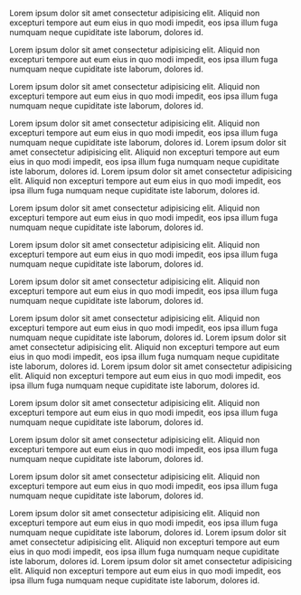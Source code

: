 Lorem ipsum dolor sit amet consectetur adipisicing elit. Aliquid non excepturi tempore aut eum eius in quo modi impedit, eos ipsa illum fuga numquam neque cupiditate iste laborum, dolores id.

Lorem ipsum dolor sit amet consectetur adipisicing elit. Aliquid non excepturi tempore aut eum eius in quo modi impedit, eos ipsa illum fuga numquam neque cupiditate iste laborum, dolores id.

Lorem ipsum dolor sit amet consectetur adipisicing elit. Aliquid non excepturi tempore aut eum eius in quo modi impedit, eos ipsa illum fuga numquam neque cupiditate iste laborum, dolores id.

Lorem ipsum dolor sit amet consectetur adipisicing elit. Aliquid non excepturi tempore aut eum eius in quo modi impedit, eos ipsa illum fuga numquam neque cupiditate iste laborum, dolores id.
Lorem ipsum dolor sit amet consectetur adipisicing elit. Aliquid non excepturi tempore aut eum eius in quo modi impedit, eos ipsa illum fuga numquam neque cupiditate iste laborum, dolores id.
Lorem ipsum dolor sit amet consectetur adipisicing elit. Aliquid non excepturi tempore aut eum eius in quo modi impedit, eos ipsa illum fuga numquam neque cupiditate iste laborum, dolores id.




Lorem ipsum dolor sit amet consectetur adipisicing elit. Aliquid non excepturi tempore aut eum eius in quo modi impedit, eos ipsa illum fuga numquam neque cupiditate iste laborum, dolores id.

Lorem ipsum dolor sit amet consectetur adipisicing elit. Aliquid non excepturi tempore aut eum eius in quo modi impedit, eos ipsa illum fuga numquam neque cupiditate iste laborum, dolores id.

Lorem ipsum dolor sit amet consectetur adipisicing elit. Aliquid non excepturi tempore aut eum eius in quo modi impedit, eos ipsa illum fuga numquam neque cupiditate iste laborum, dolores id.

Lorem ipsum dolor sit amet consectetur adipisicing elit. Aliquid non excepturi tempore aut eum eius in quo modi impedit, eos ipsa illum fuga numquam neque cupiditate iste laborum, dolores id.
Lorem ipsum dolor sit amet consectetur adipisicing elit. Aliquid non excepturi tempore aut eum eius in quo modi impedit, eos ipsa illum fuga numquam neque cupiditate iste laborum, dolores id.
Lorem ipsum dolor sit amet consectetur adipisicing elit. Aliquid non excepturi tempore aut eum eius in quo modi impedit, eos ipsa illum fuga numquam neque cupiditate iste laborum, dolores id.




Lorem ipsum dolor sit amet consectetur adipisicing elit. Aliquid non excepturi tempore aut eum eius in quo modi impedit, eos ipsa illum fuga numquam neque cupiditate iste laborum, dolores id.

Lorem ipsum dolor sit amet consectetur adipisicing elit. Aliquid non excepturi tempore aut eum eius in quo modi impedit, eos ipsa illum fuga numquam neque cupiditate iste laborum, dolores id.

Lorem ipsum dolor sit amet consectetur adipisicing elit. Aliquid non excepturi tempore aut eum eius in quo modi impedit, eos ipsa illum fuga numquam neque cupiditate iste laborum, dolores id.

Lorem ipsum dolor sit amet consectetur adipisicing elit. Aliquid non excepturi tempore aut eum eius in quo modi impedit, eos ipsa illum fuga numquam neque cupiditate iste laborum, dolores id.
Lorem ipsum dolor sit amet consectetur adipisicing elit. Aliquid non excepturi tempore aut eum eius in quo modi impedit, eos ipsa illum fuga numquam neque cupiditate iste laborum, dolores id.
Lorem ipsum dolor sit amet consectetur adipisicing elit. Aliquid non excepturi tempore aut eum eius in quo modi impedit, eos ipsa illum fuga numquam neque cupiditate iste laborum, dolores id.


